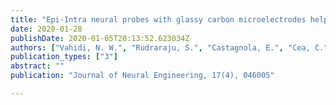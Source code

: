 ```yaml
---
title: "Epi-Intra neural probes with glassy carbon microelectrodes help elucidate neural coding and stimulus encoding in 3D volume of tissue"
date: 2020-01-28
publishDate: 2020-01-05T20:13:52.623034Z
authors: ["Vahidi, N. W.", "Rudraraju, S.", "Castagnola, E.", "Cea, C.", "Nimbalkar, S.", "Hanna, R.", "Arvizu, R.", "Dayeh, S. A.", "Gentner, T. Q.", "& Kassegne, S."]
publication_types: ["3"]
abstract: ""
publication: "Journal of Neural Engineering, 17(4), 046005"

---
```


